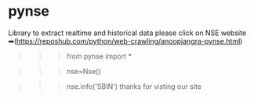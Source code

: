 # pynse
Library to extract realtime and historical data please click on NSE website ➡(https://reposhub.com/python/web-crawling/anoopjangra-pynse.html)


>>> from pynse import *

>>> nse=Nse()

>>> nse.info('SBIN')
                                               thanks for visting our site
